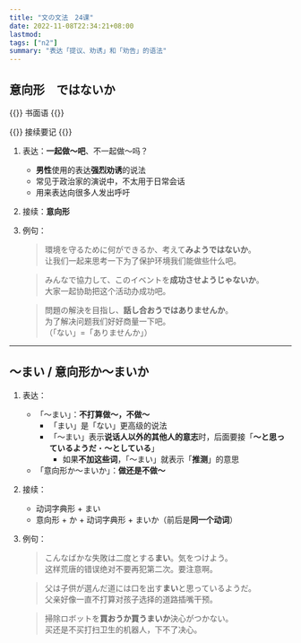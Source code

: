 ```yaml
---
title: "文の文法　24课"
date: 2022-11-08T22:34:21+08:00
lastmod: 
tags: ["n2"]
summary: "表达「提议、劝诱」和「劝告」的语法"
---
```


## 意向形　ではないか

{{<badge>}}
书面语
{{</badge>}}

{{<alert>}}
接续要记
{{</alert>}}

1. 表达：**一起做〜吧**、不一起做〜吗？
    - **男性**使用的表达**强烈劝诱**的说法
    - 常见于政治家的演说中，不太用于日常会话
    - 用来表达向很多人发出呼吁
2. 接续：**意向形**
3. 例句：
    > 環境を守るために何ができるか、考えて**みようではないか**。  
    让我们一起来思考一下为了保护环境我们能做些什么吧。

    > みんなで協力して、このイベントを**成功させようじゃないか**。  
    大家一起协助把这个活动办成功吧。

    > 問題の解決を目指し、**話し合おうではありませんか**。  
    为了解决问题我们好好商量一下吧。  
    （「ない」=「ありませんか」）

---
## 〜まい / 意向形か〜まいか
1. 表达：
    - 「〜まい」：**不打算做〜，不做〜**
        - 「まい」是「ない」更高级的说法
        - 「〜まい」表示**说话人以外的其他人的意志**时，后面要接「**〜と思っているようだ**・**〜としている**」
            - 如果**不加这些词**，「〜まい」就表示「**推测**」的意思
    - 「意向形か〜まいか」：**做还是不做〜**

2. 接续：
    - 动词字典形 + まい
    - 意向形 + か + 动词字典形 + まいか（前后是**同一个动词**）
3. 例句：
    > こんなばかな失敗は二度とする**まい**。気をつけよう。  
    这样荒唐的错误绝对不要再犯第二次。要注意啊。

    > 父は子供が選んだ道には口を出す**まい**と思っているようだ。  
    父亲好像一直不打算对孩子选择的道路插嘴干预。

    > 掃除ロボットを**買おうか買うまいか**決心がつかない。  
    买还是不买打扫卫生的机器人，下不了决心。
